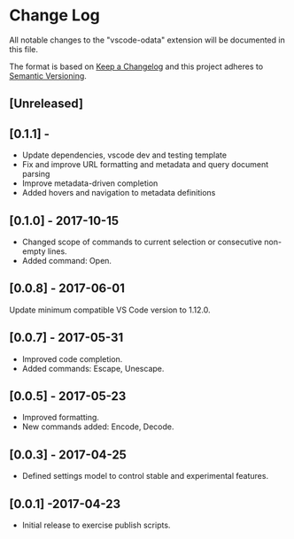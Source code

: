 # Change Log
All notable changes to the "vscode-odata" extension will be documented in this file.

The format is based on [Keep a Changelog](http://keepachangelog.com/en/1.0.0/)
and this project adheres to [Semantic Versioning](http://semver.org/spec/v2.0.0.html).

## [Unreleased]

## [0.1.1] - 
- Update dependencies, vscode dev and testing template
- Fix and improve URL formatting and metadata and query document parsing
- Improve metadata-driven completion
- Added hovers and navigation to metadata definitions

## [0.1.0] - 2017-10-15
- Changed scope of commands to current selection or consecutive non-empty lines.
- Added command: Open.

## [0.0.8] - 2017-06-01
Update minimum compatible VS Code version to 1.12.0.

## [0.0.7] - 2017-05-31
- Improved code completion.
- Added commands: Escape, Unescape.

## [0.0.5] - 2017-05-23
- Improved formatting.
- New commands added: Encode, Decode.

## [0.0.3] - 2017-04-25
- Defined settings model to control stable and experimental features.

## [0.0.1] -2017-04-23
- Initial release to exercise publish scripts.